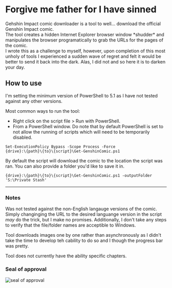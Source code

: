 # Forgive me father for I have sinned  
Gehshin Impact comic downloader is a tool to well... download the official Genshin Impact comic.  
The tool creates a hidden Internet Explorer browser window \*shudder\* and manipulates the browser programatically to grab the URLs for the pages of the comic.  
I wrote this as a challenge to myself, however, upon completion of this most unholy of tools I experienced a sudden wave of regret and felt it would be better to send it back into the dark. Alas, I did not and so here it is to darken your day.  

## How to use  
I'm setting the minimum version of PowerShell to 5.1 as I have not tested against any other versions.  

Most common ways to run the tool:  
 - Right click on the script file > Run with PowerShell.  
 - From a PowerShell window. Do note that by default PowerShell is set to not allow the running of scripts which will need to be temporarily disabled.  
```
Set-ExecutionPolicy Bypass -Scope Process -Force
{drive}:\{path}\{to}\{script}\Get-GenshinComic.ps1
```

By default the script will download the comic to the location the script was ran. You can also provide a folder you'd like to save it in.
```
{drive}:\{path}\{to}\{script}\Get-GenshinComic.ps1 -outputFolder 'S:\Private Stash'
```
---
### Notes  
Was not tested against the non-English langauge versions of the comic. Simply changinging the URL to the desired languange version in the script *may* do the trick, but I make no promises. Additionally, I don't take any steps to verify that the file/folder names are acceptible to Windows.  

Tool downloads images one by one rather than asynchronously as I didn't take the time to develop teh cability to do so and I though the progress bar was pretty.  

Tool does not currently have the ability specific chapters.  

### Seal of approval  
![seal of approval](https://i.imgur.com/SkCMOti.png)
